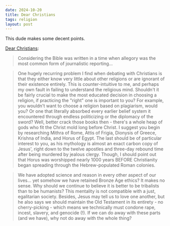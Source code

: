 ```yaml
---
date: 2024-10-20 
title: Dear Christians
tags: religion
layout: post
---
```


This dude makes some decent points.

[Dear Christians](https://www.craigslist.org/about/best/sfo/1104940994.html):

> Considering the Bible was written in a time when allegory was the most common form of journalistic reporting...

> One hugely recurring problem I find when debating with Christians is that they either know very little about other religions or are ignorant of their existence entirely. This is counter-intuitive to me, and perhaps my own fault in failing to understand the religious mind. Shouldn't it be fairly crucial to make the most educated decision in choosing a religion, if practicing the "right" one is important to you? For example, you wouldn't want to choose a religion based on plagiarism, would you? Or one that literally absorbed every earlier belief system it encountered through endless politicizing or the diplomacy of the sword? Well, better crack those books then - there's a whole heap of gods who fit the Christ mold long before Christ. I suggest you begin by researching Mithra of Rome, Attis of Frigia, Dionysis of Greece, Krishna of India, and Horus of Egypt. The last should be of particular interest to you, as his mythology is almost an exact carbon copy of Jesus', right down to the twelve apostles and three-day rebound time after being murdered by jealous clergy. Though, I should point out that Horus was worshipped nearly 1000 years BEFORE Christianity began spreading through the Hebrew-populated Roman colonies.

> We have adopted science and reason in every other aspect of our lives... yet somehow we have retained Bronze Age ethics? It makes no sense. Why should we continue to believe it is better to be tribalists than to be humanists? This mentality is not compatible with a just, egalitarian society. Besides, Jesus may tell us to love one another, but he also says we should maintain the Old Testament in its entirety - no cherry-picking - which means we technically must condone rape, incest, slavery, and genocide (!). If we can do away with these parts (and we have), why not do away with the whole thing?